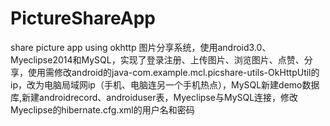 # PictureShareApp
share picture app using okhttp
图片分享系统，使用android3.0、Myeclipse2014和MySQL，实现了登录注册、上传图片、浏览图片、点赞、分享，使用需修改android的java-com.example.mcl.picshare-utils-OkHttpUtil的ip，改为电脑局域网ip（手机、电脑连另一个手机热点），MySQL新建demo数据库,新建androidrecord、androiduser表，Myeclipse与MySQL连接，修改Myeclipse的hibernate.cfg.xml的用户名和密码
